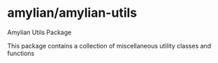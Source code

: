 # amylian/amylian-utils
Amylian Utils Package

This package contains a collection of miscellaneous utility classes and functions